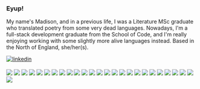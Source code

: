 ### Eyup!

My name's Madison, and in a previous life, I was a Literature MSc graduate who translated poetry from some very dead languages. Nowadays, I'm a full-stack development graduate from the School of Code, and I'm really enjoying working with some slightly more alive languages instead. Based in the North of England, she/her(s).

<a href="https://linkedin.com/in/madisonclowe" target="_blank">
<img src=https://img.shields.io/badge/linkedin-%231E77B5.svg?&style=for-the-badge&logo=linkedin&logoColor=white alt=linkedin style="margin-bottom: 5px;" />
</a> 
<p>
<img src="https://img.shields.io/badge/-Github-181717?style=flat-square&logo=GitHub&logoColor=white"/>
<img src="https://img.shields.io/badge/-Git-F05032?style=flat-square&logo=Git&logoColor=white"/>
<img src="https://img.shields.io/badge/-HTML5-E34F26?style=flat-square&logo=HTML5&logoColor=white"/>
<img src="https://img.shields.io/badge/-CSS3-1572B6?style=flat-square&logo=CSS3&logoColor=white"/>
<img src="https://img.shields.io/badge/-CSS%20Modules-000000?style=flat-square&logo=CSS%20Modules&logoColor=white"/>
<img src="https://img.shields.io/badge/-JavaScript-F7DF1E?style=flat-square&logo=JavaScript&logoColor=white"/>
<img src="https://img.shields.io/badge/-TypeScript-3178C6?style=flat-square&logo=TypeScript&logoColor=white"/>
<img src="https://img.shields.io/badge/-React-61DAFB?style=flat-square&logo=React&logoColor=white"/>
<img src="https://img.shields.io/badge/-Next.js-000000?style=flat-square&logo=Next.js&logoColor=white"/>
<img src="https://img.shields.io/badge/-PostgreSQL-4169E1?style=flat-square&logo=PostgreSQL&logoColor=white"/>
<img src="https://img.shields.io/badge/-NPM-CB3837?style=flat-square&logo=NPM&logoColor=white"/>
<img src="https://img.shields.io/badge/-Node.js-339933?style=flat-square&logo=Node.js&logoColor=white"/>
<img src="https://img.shields.io/badge/-Nodemon-76D04B?style=flat-square&logo=Nodemon&logoColor=white"/>
<img src="https://img.shields.io/badge/-Express-000000?style=flat-square&logo=Express&logoColor=white"/>
<img src="https://img.shields.io/badge/-Postman-FF6C37?style=flat-square&logo=Postman&logoColor=white"/>
<img src="https://img.shields.io/badge/-Cypress-17202C?style=flat-square&logo=Cypress&logoColor=white"/>
<img src="https://img.shields.io/badge/-Jest-C21325?style=flat-square&logo=Jest&logoColor=white"/>
<img src="https://img.shields.io/badge/-Lighthouse-F44B21?style=flat-square&logo=Lighthouse&logoColor=white"/>
<img src="https://img.shields.io/badge/-Netlify-00C7B7?style=flat-square&logo=Netlify&logoColor=white"/>
<img src="https://img.shields.io/badge/-Heroku-430098?style=flat-square&logo=Heroku&logoColor=white"/>
<img src="https://img.shields.io/badge/-Trello-0052CC?style=flat-square&logo=Trello&logoColor=white"/>
<img src="https://img.shields.io/badge/-Slack-4A154B?style=flat-square&logo=Slack&logoColor=white"/>
<img src="https://img.shields.io/badge/-Figma-F24E1E?style=flat-square&logo=Figma&logoColor=white"/>
<img src="https://img.shields.io/badge/-Notion-000000?style=flat-square&logo=Notion&logoColor=white"/>
<img src="https://img.shields.io/badge/-Miro-050038?style=flat-square&logo=Miro&logoColor=white"/>
<img src="https://img.shields.io/badge/-Markdown-000000?style=flat-square&logo=Markdown&logoColor=white"/>
</p>
